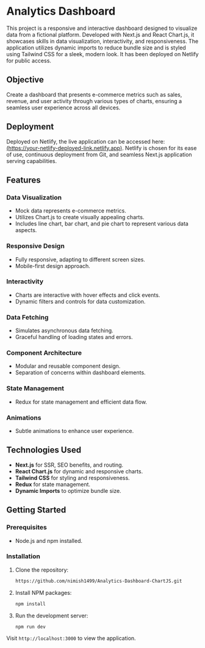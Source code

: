 

# Analytics Dashboard 

This project is a responsive and interactive dashboard designed to visualize data from a fictional platform. Developed with Next.js and React Chart.js, it showcases skills in data visualization, interactivity, and responsiveness. The application utilizes dynamic imports to reduce bundle size and is styled using Tailwind CSS for a sleek, modern look. It has been deployed on Netlify for public access.

## Objective

Create a dashboard that presents e-commerce metrics such as sales, revenue, and user activity through various types of charts, ensuring a seamless user experience across all devices.

## Deployment

Deployed on Netlify, the live application can be accessed here: [(https://your-netlify-deployed-link.netlify.app)](https://analytics-dashboard-chartjs.netlify.app/). Netlify is chosen for its ease of use, continuous deployment from Git, and seamless Next.js application serving capabilities.

## Features

### Data Visualization

- Mock data represents e-commerce metrics.
- Utilizes Chart.js to create visually appealing charts.
- Includes line chart, bar chart, and pie chart to represent various data aspects.

### Responsive Design

- Fully responsive, adapting to different screen sizes.
- Mobile-first design approach.

### Interactivity

- Charts are interactive with hover effects and click events.
- Dynamic filters and controls for data customization.

### Data Fetching

- Simulates asynchronous data fetching.
- Graceful handling of loading states and errors.

### Component Architecture

- Modular and reusable component design.
- Separation of concerns within dashboard elements.

### State Management

- Redux for state management and efficient data flow.

### Animations

- Subtle animations to enhance user experience.

## Technologies Used

- **Next.js** for SSR, SEO benefits, and routing.
- **React Chart.js** for dynamic and responsive charts.
- **Tailwind CSS** for styling and responsiveness.
- **Redux** for state management.
- **Dynamic Imports** to optimize bundle size.

## Getting Started

### Prerequisites

- Node.js and npm installed.

### Installation

1. Clone the repository:
   ```bash
   https://github.com/nimish1499/Analytics-Dashboard-ChartJS.git
   ```
2. Install NPM packages:
   ```bash
   npm install
   ```
3. Run the development server:
   ```bash
   npm run dev
   ```

Visit `http://localhost:3000` to view the application.

